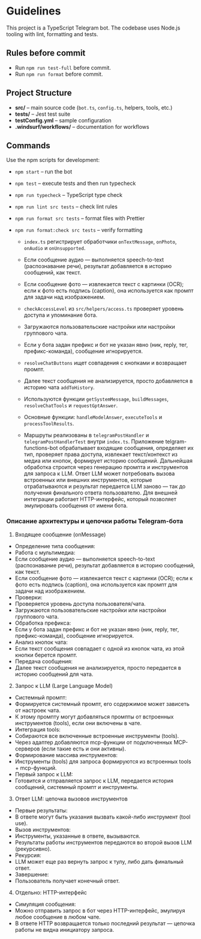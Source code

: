 # Guidelines

This project is a TypeScript Telegram bot. The codebase uses Node.js tooling with lint, formatting and tests.

## Rules before commit
- Run `npm run test-full` before commit.
- Run `npm run format` before commit.

## Project Structure

- **src/** – main source code (`bot.ts`, `config.ts`, helpers, tools, etc.)
- **tests/** – Jest test suite
- **testConfig.yml** – sample configuration
- **.windsurf/workflows/** – documentation for workflows

## Commands

Use the npm scripts for development:

- `npm start` – run the bot
- `npm test` – execute tests and then run typecheck
- `npm run typecheck` – TypeScript type check
- `npm run lint src tests` – check lint rules
- `npm run format src tests` – format files with Prettier
- `npm run format:check src tests` – verify formatting



  - `index.ts` регистрирует обработчики `onTextMessage`, `onPhoto`, `onAudio` и `onUnsupported`.
  - Если сообщение аудио — выполняется speech-to-text (распознавание речи), результат добавляется в историю сообщений, как текст.
  - Если сообщение фото — извлекается текст с картинки (OCR); если к фото есть подпись (caption), она используется как промпт для задачи над изображением.
  - `checkAccessLevel` из `src/helpers/access.ts` проверяет уровень доступа и упоминание бота.
  - Загружаются пользовательские настройки или настройки группового чата.
  - Если у бота задан префикс и бот не указан явно (ник, reply, тег, префикс-команда), сообщение игнорируется.
  - `resolveChatButtons` ищет совпадения с кнопками и возвращает промпт.
  - Далее текст сообщения не анализируется, просто добавляется в историю чата `addToHistory`.

  - Используются функции `getSystemMessage`, `buildMessages`, `resolveChatTools` и `requestGptAnswer`.

  - Основные функции: `handleModelAnswer`, `executeTools` и `processToolResults`.

  - Маршруты реализованы в `telegramPostHandler` и `telegramPostHandlerTest` внутри `index.ts`.
Приложение telgram-functions-bot обрабатывает входящие сообщения, определяет их тип, проверяет права доступа, извлекает текст/контекст из медиа или кнопок, формирует историю сообщений. Дальнейшая обработка строится через генерацию промпта и инструментов для запроса к LLM. Ответ LLM может потребовать вызова встроенных или внешних инструментов, которые отрабатываются и результат передается LLM заново — так до получения финального ответа пользователю. Для внешней интеграции работает HTTP-интерфейс, который позволяет эмулировать сообщения от имени бота.

### Описание архитектуры и цепочки работы Telegram-бота
1. Входящее сообщение (onMessage)
- Определение типа сообщения:
- Работа с мультимедиа:
- Если сообщение аудио — выполняется speech-to-text (распознавание речи), результат добавляется в историю сообщений, как текст.
- Если сообщение фото — извлекается текст с картинки (OCR); если к фото есть подпись (caption), она используется как промпт для задачи над изображением.
- Проверки:
- Проверяется уровень доступа пользователя/чата.
- Загружаются пользовательские настройки или настройки группового чата.
- Обработка префикса:
- Если у бота задан префикс и бот не указан явно (ник, reply, тег, префикс-команда), сообщение игнорируется.
- Анализ кнопок чата:
- Если текст сообщения совпадает с одной из кнопок чата, из этой кнопки берется промпт.
- Передача сообщения:
- Далее текст сообщения не анализируется, просто передается в историю сообщений для чата.

2. Запрос к LLM (Large Language Model)
- Системный промпт:
- Формируется системный промпт, его содержимое может зависеть от настроек чата.
- К этому промпту могут добавляться промпты от встроенных инструментов (tools), если они включены в чате.
- Интеграция tools:
- Собираются все включенные встроенные инструменты (tools).
- Через адаптер добавляются mcp-функции от подключенных MCP-серверов (если такие есть и они активны).
- Формирование массива инструментов:
- Инструменты (tools) для запроса формируются из встроенных tools + mcp-функций.
- Первый запрос к LLM:
- Готовится и отправляется запрос к LLM, передается история сообщений, системный промпт и инструменты.

3. Ответ LLM: цепочка вызовов инструментов
- Первые результаты:
- В ответе могут быть указания вызвать какой-либо инструмент (tool use).
- Вызов инструментов:
- Инструменты, указанные в ответе, вызываются.
- Результаты работы инструментов передаются во второй вызов LLM (рекурсивно).
- Рекурсия:
- LLM может еще раз вернуть запрос к тулу, либо дать финальный ответ.
- Завершение:
- Пользователь получает конечный ответ.

4. Отдельно: HTTP-интерфейс
- Симуляция сообщения:
- Можно отправить запрос в бот через HTTP-интерфейс, эмулируя любое сообщение в любом чате.
- В ответе HTTP возвращается только последний результат — цепочка работы не видна инициатору запроса.
